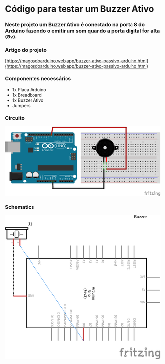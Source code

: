 # Código para testar um Buzzer Ativo

### Neste projeto um Buzzer Ativo é conectado na porta 8 do Arduino fazendo o emitir um som quando a porta digital for alta (5v).

### Artigo do projeto
[https://magosdoarduino.web.app/buzzer-ativo-passivo-arduino.html](https://magosdoarduino.web.app/buzzer-ativo-passivo-arduino.html)

### Componentes necessários
* 1x Placa Arduino
* 1x Breadboard
* 1x Buzzer Ativo
* Jumpers

### Circuito
![circuito](imagens/buzzer_ativo.png)

### Schematics
![schematics](imagens/buzzer_ativo_schematics.png)